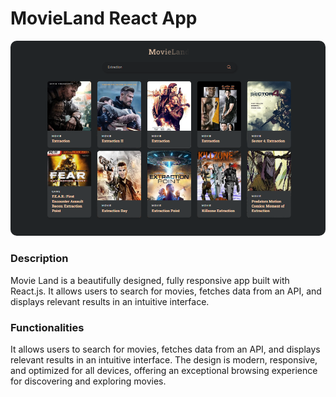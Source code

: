 # MovieLand React App

<img src="./public/MovieLand.PNG" style="height: 70%; width: 100%; border-radius: 10px" />

### Description

Movie Land is a beautifully designed, fully responsive app built with React.js. It allows users to search for movies, fetches data from an API, and displays relevant results in an intuitive interface.

### Functionalities

It allows users to search for movies, fetches data from an API, and displays relevant results in an intuitive interface. The design is modern, responsive, and optimized for all devices, offering an exceptional browsing experience for discovering and exploring movies.
